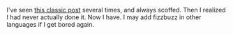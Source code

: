 I've seen [this classic post](http://www.codinghorror.com/blog/2007/02/why-cant-programmers-program.html) several times, and always scoffed.
Then I realized I had never actually done it.
Now I have.
I may add fizzbuzz in other languages if I get bored again.
